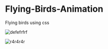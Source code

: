 # Flying-Birds-Animation
Flying birds using css

![defefrfrf](https://user-images.githubusercontent.com/106744622/185837873-a5a653d3-ee79-472e-ac53-3c04f91a105b.PNG)

![r4r4r4r](https://user-images.githubusercontent.com/106744622/185837883-1fe75815-4c1b-4c05-a703-a568458657f5.PNG)
